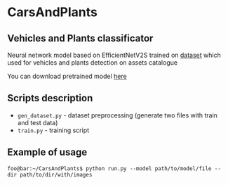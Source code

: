 # CarsAndPlants

## Vehicles and Plants classificator
Neural network model based on EfficientNetV2S trained on [dataset](https://drive.google.com/drive/folders/1wHOf6eGv2esYtqFbBuGW9eigoZhRDmMZ?usp=sharing) which used for vehicles and plants detection on assets catalogue

You can download pretrained model [here](https://drive.google.com/file/d/1s8byGjwD1ziwcyQyRQ1GfPNaT91xokKO/view?usp=sharing)

## Scripts description
- `gen_dataset.py` - dataset preprocessing (generate two files with train and test data)
- `train.py` - training script

## Example of usage
```console
foo@bar:~/CarsAndPlants$ python run.py --model path/to/model/file --dir path/to/dir/with/images
```
